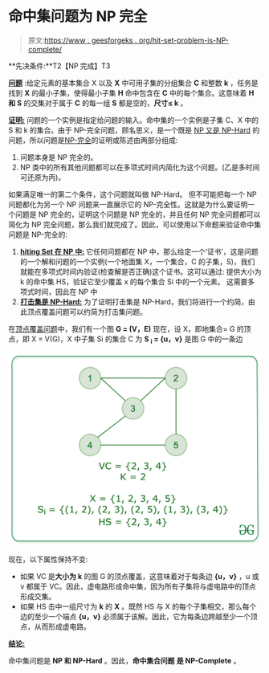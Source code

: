 # 命中集问题为 NP 完全

> 原文:[https://www . geesforgeks . org/hit-set-problem-is-NP-complete/](https://www.geeksforgeeks.org/hitting-set-problem-is-np-complete/)

**先决条件:**T2【NP 完成】T3

**<u>问题</u>** :给定元素的基本集合 X 以及 **X** 中可用子集的分组集合 **C** 和整数 **k** ，任务是找到 **X** 的最小子集，使得最小子集 **H** 命中包含在 **C** 中的每个集合。这意味着 **H 和 S** 的交集对于属于 **C** 的每一组 **S** 都是空的，**尺寸≤ k** 。

**<u>证明:</u>** 问题的一个实例是指定给问题的输入。命中集的一个实例是子集 C、X 中的 S 和 k 的集合。由于 NP-完全问题，顾名思义，是一个既是 [NP 又是 NP-Hard](https://www.geeksforgeeks.org/difference-between-np-hard-and-np-complete-problem/) 的问题，所以问题是[NP-完全](https://www.geeksforgeeks.org/algorithms-gq/np-complete-gq/)的证明或陈述由两部分组成:

1.  问题本身是 NP 完全的。
2.  NP 类中的所有其他问题都可以在多项式时间内简化为这个问题。(乙是多时间可还原为丙)。

如果满足唯一的第二个条件，这个问题就叫做 NP-Hard。
但不可能把每一个 NP 问题都化为另一个 NP 问题来一直展示它的 NP-完全性。这就是为什么要证明一个问题是 NP 完全的，证明这个问题是 NP 完全的，并且任何 NP 完全问题都可以简化为 NP 完全问题，那么我们就完成了。因此，可以使用以下命题来验证命中集问题是 NP-完全的:

1.  **<u>hiting Set 在 NP 中:</u>** 它任何问题都在 NP 中，那么给定一个‘证书’，这是问题的一个解和问题的一个实例(一个地面集 X，一个集合，C 的子集，S)，我们就能在多项式时间内验证(检查解是否正确)这个证书。这可以通过:
    提供大小为 k 的命中集 HS，验证它至少覆盖 x 的每个集合 Si 中的一个元素。
    这需要多项式时间，因此在 NP 中
2.  **<u>打击集是 NP-Hard:</u>** 为了证明打击集是 NP-Hard，我们将进行一个约简，由此顶点覆盖问题可以约简为打击集问题。

在[顶点覆盖问题](https://www.geeksforgeeks.org/vertex-cover-problem-set-1-introduction-approximate-algorithm-2/)中，我们有一个图 **G = (V，E)**
现在，设 X，即地集合= G 的顶点，即 X = V(G)，X 中子集 Si 的集合 C 为 **S <sub>i</sub> = {u，v}** 是图 G 中的一条边

[![](img/2dc692d564df99b5dfb3a91f99a998af.png)](https://media.geeksforgeeks.org/wp-content/uploads/20201003234642/hittingset.jpg)

现在，以下属性保持不变:

*   如果 VC 是**大小为 k** 的图 G 的顶点覆盖，这意味着对于每条边 **{u，v}** ，u 或 v 都属于 VC。因此，虚电路形成命中集，因为所有子集将与虚电路中的顶点形成交集。
*   如果 HS 击中一组尺寸为 **k** 的 **X** 。既然 HS 与 X 的每个子集相交，那么每个边的至少一个端点 **{u，v}** 必须属于该解。因此，它为每条边跨越至少一个顶点，从而形成虚电路。

**<u>结论:</u>**

命中集问题是 **NP 和 NP-Hard** 。因此，**命中集合问题** **是 NP-Complete** 。